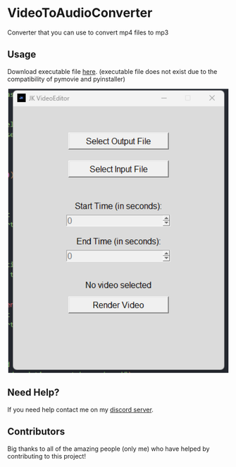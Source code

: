 # VideoToAudioConverter
Converter that you can use to convert mp4 files to mp3

## Usage 
Download executable file [here](). (executable file does not exist due to the compatibility of pymovie and pyinstaller)


<p align="center">
  <img alt="issue" src="https://github.com/Josakko/VideoToAudioConverter/blob/main/image.png?raw=true" width="500px">
</p>

## Need Help?

If you need help contact me on my [discord server](https://discord.gg/xgET5epJE6).

## Contributors

Big thanks to all of the amazing people (only me) who have helped by contributing to this project!

